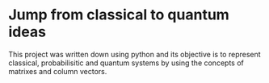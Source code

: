 # Jump from classical to quantum ideas
This project was written down using python and its objective is to represent
classical, probabilisitic and quantum systems by using the concepts of matrixes and column vectors.